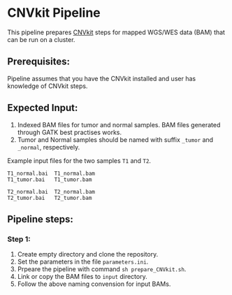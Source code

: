 # CNVkit Pipeline
This pipeline prepares [CNVkit](https://cnvkit.readthedocs.io/en/stable/quickstart.html) steps for mapped WGS/WES data (BAM) that can be run on a cluster.

## Prerequisites:
Pipeline assumes that you have the CNVkit installed and user has knowledge of CNVkit steps.

## Expected Input:
1. Indexed BAM files for tumor and normal samples. BAM files generated through GATK best practises works.
2. Tumor and Normal samples should be named with suffix `_tumor` and `_normal`, respectively.

Example input files for the two samples `T1` and `T2`.
```
T1_normal.bai  T1_normal.bam
T1_tumor.bai   T1_tumor.bam

T2_normal.bai  T2_normal.bam
T2_tumor.bai   T2_tumor.bam
```
## Pipeline steps:

### Step 1:
1. Create empty directory and clone the repository.
2. Set the parameters in the file `parameters.ini`.
3. Prpeare the pipeline with command `sh prepare_CNVkit.sh`.
4. Link or copy the BAM files to `input` directory. 
5. Follow the above naming convension for input BAMs.


